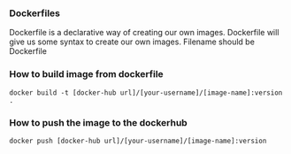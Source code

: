 ### Dockerfiles 
Dockerfile is a declarative way of creating our own images. Dockerfile will give us some syntax to create our own images.
Filename should be Dockerfile

### How to build image from dockerfile
``` 
docker build -t [docker-hub url]/[your-username]/[image-name]:version .
```
### How to push the image to the dockerhub
```
docker push [docker-hub url]/[your-username]/[image-name]:version
